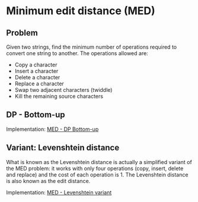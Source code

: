 # Minimum edit distance (MED)

## Problem

Given two strings, find the minimum number of operations required to convert one string to another. The operations allowed are:

- Copy a character
- Insert a character
- Delete a character
- Replace a character
- Swap two adjacent characters (twiddle)
- Kill the remaining source characters

## DP - Bottom-up

Implementation: [MED - DP Bottom-up](https://github.com/pl3onasm/AADS/blob/main/algorithms/string-algorithms/min-edit-dist/med-1.c)

## Variant: Levenshtein distance

What is known as the Levenshtein distance is actually a simplified variant of the MED problem: it works with only four operations (copy, insert, delete and replace) and the cost of each operation is 1. The Levenshtein distance is also known as the edit distance.

Implementation: [MED - Levenshtein variant](https://github.com/pl3onasm/AADS/blob/main/algorithms/string-algorithms/min-edit-dist/med-2.c)
